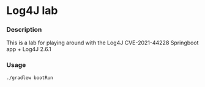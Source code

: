 # Log4J lab

### Description
This is a lab for playing around with the Log4J CVE-2021-44228
Springboot app + Log4J 2.6.1
### Usage
``` 
./gradlew bootRun
``` 
